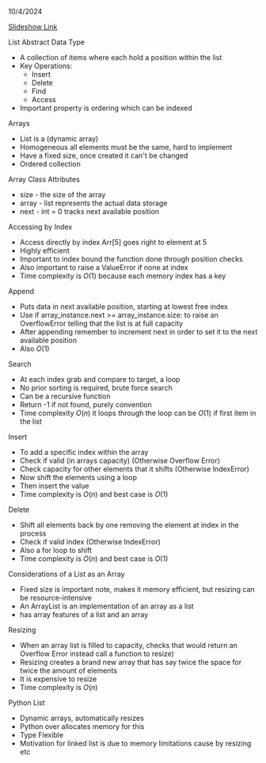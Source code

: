 10/4/2024

[Slideshow Link](https://docs.google.com/presentation/d/1nhhtyWtDiHLBdQI-iC-Gx19qZ41uGoTboUI0XYF-QJQ/edit#slide=id.g2cbb1b8ee8c_0_5)

List Abstract Data Type
 - A collection of items where each hold a position within the list
 - Key Operations:
	 - Insert
	 - Delete
	 - Find
	 - Access
 - Important property is ordering which can be indexed

Arrays
 - List is a (dynamic array)
 - Homogeneous all elements must be the same, hard to implement
 - Have a fixed size, once created it can't be changed
 - Ordered collection

Array Class Attributes
 - size - the size of the array
 - array - list represents the actual data storage
 - next - int = 0 tracks next available position

Accessing by Index
 - Access directly by index Arr[5] goes right to element at 5
 - Highly efficient
 - Important to index bound the function done through position checks
 - Also important to raise a ValueError if none at index
 - Time complexity is $O(1)$ because each memory index has a key

Append
 - Puts data in next available position, starting at lowest free index
 - Use if array_instance.next >= array_instance.size: to raise an OverflowError telling that the list is at full capacity
 - After appending remember to increment next in order to set it to the next available position
 - Also $O(1)$

Search
 - At each index grab and compare to target, a loop
 - No prior sorting is required, brute force search
 - Can be a recursive function
 - Return -1 if not found, purely convention
 - Time complexity $O(n)$ it loops through the loop can be $O(1)$ if first item in the list

Insert
 - To add a specific index within the array
 - Check if valid (in arrays capacity) (Otherwise Overflow Error)
 - Check capacity for other elements that it shifts (Otherwise IndexError)
 - Now shift the elements using a loop
 - Then insert the value
 - Time complexity is $O(n)$ and best case is $O(1)$

Delete
 - Shift all elements back by one removing the element at index in the process
 - Check if valid index (Otherwise IndexError)
 - Also a for loop to shift
 - Time complexity is $O(n)$ and best case is $O(1)$

Considerations of a List as an Array
 - Fixed size is important note, makes it memory efficient, but resizing can be resource-intensive
 - An ArrayList is an implementation of an array as a list
 - has array features of a list and an array

Resizing
 - When an array list is filled to capacity, checks that would return an Overflow Error instead call a function to resize)
 - Resizing creates a brand new array that has say twice the space for twice the amount of elements
 - It is expensive to resize
 - Time complexity is $O(n)$ 

Python List
 - Dynamic arrays, automatically resizes
 - Python over allocates memory for this
 - Type Flexible
 - Motivation for linked list is due to memory limitations cause by resizing etc